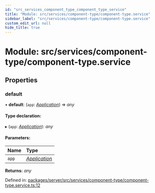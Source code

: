 ```yaml
---
id: "src_services_component_type_component_type_service"
title: "Module: src/services/component-type/component-type.service"
sidebar_label: "src/services/component-type/component-type.service"
custom_edit_url: null
hide_title: true
---
```


# Module: src/services/component-type/component-type.service

## Properties

### default

• **default**: (`app`: [*Application*](src_declarations.md#application)) => *any*

#### Type declaration:

▸ (`app`: [*Application*](src_declarations.md#application)): *any*

#### Parameters:

Name | Type |
:------ | :------ |
`app` | [*Application*](src_declarations.md#application) |

**Returns:** *any*

Defined in: [packages/server/src/services/component-type/component-type.service.ts:12](https://github.com/xr3ngine/xr3ngine/blob/66a84a950/packages/server/src/services/component-type/component-type.service.ts#L12)
